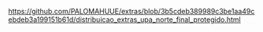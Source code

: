 https://github.com/PALOMAHUUE/extras/blob/3b5cdeb389989c3be1aa49cebdeb3a199151b61d/distribuicao_extras_upa_norte_final_protegido.html
